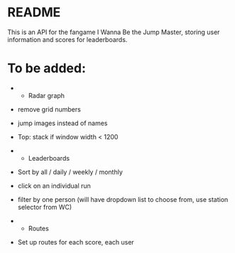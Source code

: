 # README

This is an API for the fangame I Wanna Be the Jump Master, storing user information and scores for leaderboards.

# To be added:

* * Radar graph
* remove grid numbers
* jump images instead of names

* Top: stack if window width < 1200

* * Leaderboards
* Sort by all / daily / weekly / monthly
* click on an individual run
* filter by one person (will have dropdown list to choose from, use station selector from WC)

* * Routes
* Set up routes for each score, each user
